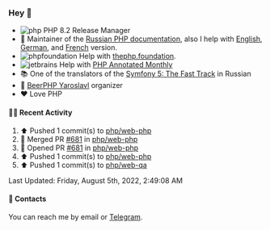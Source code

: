 ### Hey 👋

- ![php](https://user-images.githubusercontent.com/4685504/174548850-037dfd35-3b33-4154-9c50-95efd45ba66a.png) PHP 8.2 Release Manager
- 📖 Maintainer of the [Russian PHP documentation](https://github.com/php/doc-ru), also I help with [English](https://github.com/php/doc-en), [German](https://github.com/php/doc-de), and [French](https://github.com/php/doc-fr) version.
- ![phpfoundation](https://user-images.githubusercontent.com/4685504/174548733-72f62c18-f57e-47a6-8201-cb3d87e06b98.png) Help with [thephp.foundation](https://github.com/ThePHPF/thephp.foundation).
- ![jetbrains](https://user-images.githubusercontent.com/4685504/174548471-693a0e41-4db3-4251-a452-71518bfc5359.png) Help with [PHP Annotated Monthly](https://blog.jetbrains.com/phpstorm/tag/php-annotated-monthly/)
- 📚 One of the translators of
  the [Symfony 5: The Fast Track](https://symfony.com/doc/current/the-fast-track/ru/index.html)
  in Russian
- 🍻 [BeerPHP Yaroslavl](https://github.com/beerphp/yaroslavl) organizer
- ❤️ Love PHP

#### 👨‍💻 Recent Activity

<!--RECENT_ACTIVITY:start-->
1. ⬆️ Pushed 1 commit(s) to [php/web-php](https://github.com/php/web-php)
2. 🎉 Merged PR [#681](https://github.com/php/web-php/pull/681) in [php/web-php](https://github.com/php/web-php)
3. 💪 Opened PR [#681](https://github.com/php/web-php/pull/681) in [php/web-php](https://github.com/php/web-php)
4. ⬆️ Pushed 1 commit(s) to [php/web-php](https://github.com/php/web-php)
5. ⬆️ Pushed 1 commit(s) to [php/web-qa](https://github.com/php/web-qa)
<!--RECENT_ACTIVITY:end-->

<!--RECENT_ACTIVITY:last_update-->
Last Updated: Friday, August 5th, 2022, 2:49:08 AM
<!--RECENT_ACTIVITY:last_update_end-->

#### 💌 Contacts

You can reach me by email or [Telegram](https://t.me/saundefined).
